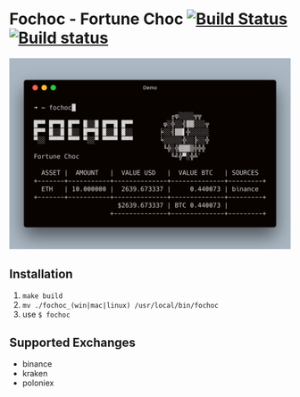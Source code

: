 # Fochoc - Fortune Choc [![Build Status](https://travis-ci.com/theotow/fochoc.svg?branch=master)](https://travis-ci.com/theotow/fochoc) [![Build status](https://ci.appveyor.com/api/projects/status/w0s545dhqeqmqhna?svg=true)](https://ci.appveyor.com/project/theotow/fochoc)

<img src="https://github.com/theotow/fochoc/blob/master/assets/preview.png " alt="" width="600" />

## Installation

1. ``` make build ```
2. ```mv ./fochoc_(win|mac|linux) /usr/local/bin/fochoc```
3. use ```$ fochoc```

## Supported Exchanges
- binance
- kraken
- poloniex

